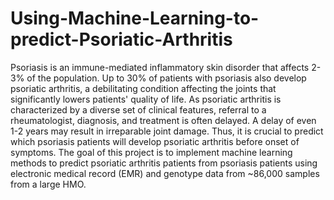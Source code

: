 # Using-Machine-Learning-to-predict-Psoriatic-Arthritis
Psoriasis is an immune-mediated inflammatory skin disorder that affects 2-3% of the population. Up to 30% of patients with psoriasis also develop psoriatic arthritis, a debilitating condition affecting the joints that significantly lowers patients' quality of life. As psoriatic arthritis is characterized by a diverse set of clinical features, referral to a rheumatologist, diagnosis, and treatment is often delayed. A delay of even 1-2 years may result in irreparable joint damage. Thus, it is crucial to predict which psoriasis patients will develop psoriatic arthritis before onset of symptoms. The goal of this project is to implement machine learning methods to predict psoriatic arthritis patients from psoriasis patients using electronic medical record (EMR) and genotype data from ~86,000 samples from a large HMO.
